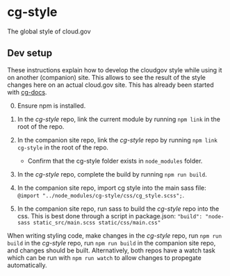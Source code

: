 # cg-style
The global style of cloud.gov

## Dev setup
These instructions explain how to develop the cloudgov style while using it on
another (companion) site. This allows to see the result of the style changes
here on an actual cloud.gov site. This has already been started with [cg-docs](https://github.com/18F/cg-docs/tree/style-initial_setup).

0. Ensure npm is installed.

1. In the *cg-style* repo, link the current module by running `npm link` in the
   root of the repo.

2. In the companion site repo, link the *cg-style* repo by running `npm link
   cg-style` in the root of the repo.
   
   - Confirm that the cg-style folder exists in `node_modules` folder.

3. In the *cg-style* repo, complete the build by running `npm run build`.
4. In the companion site repo, import cg style into the main sass file: `@import "../node_modules/cg-style/css/cg_style.scss";`.
5. In the companion site repo, run sass to build the *cg-style* repo into the
   css. This is best done through a script in package.json: `"build": "node-sass static_src/main.scss static/css/main.css"`

When writing styling code, make changes in the *cg-style* repo, run `npm run build` in the *cg-style* repo, run `npm run build` in the companion site repo, and changes should be built. Alternatively, both repos have a watch task which can be run with `npm run watch` to allow changes to propegate automatically.

